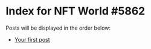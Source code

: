 # Index for NFT World #5862
Posts will be displayed in the order below:

- [Your first post](./001-first.md)


